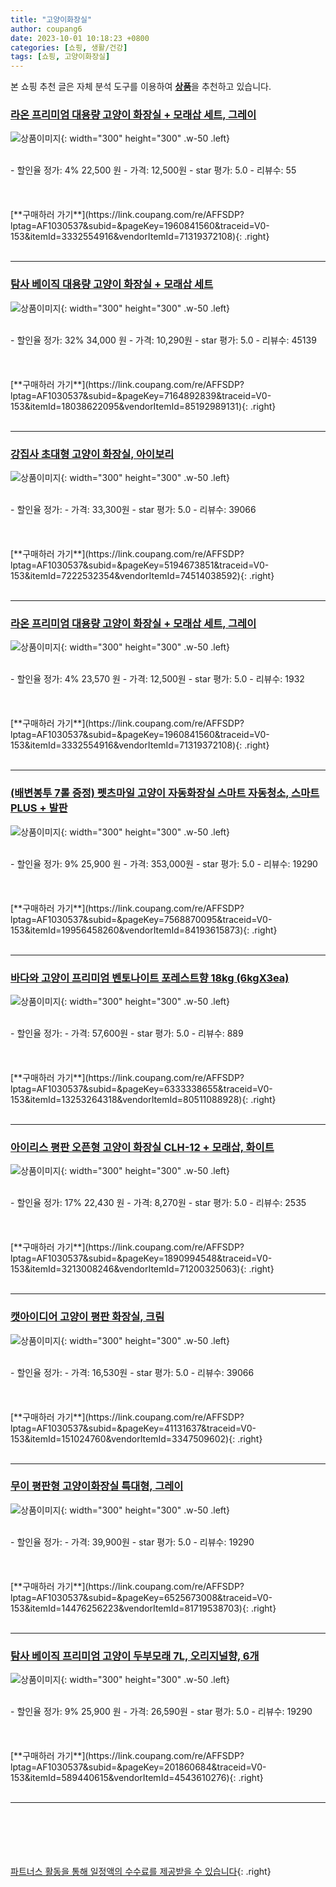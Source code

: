 ```yaml
---
title: "고양이화장실"
author: coupang6
date: 2023-10-01 10:18:23 +0800
categories: [쇼핑, 생활/건강]
tags: [쇼핑, 고양이화장실]
---
```


본 쇼핑 추천 글은 자체 분석 도구를 이용하여 [**상품**](https://link.coupang.com/a/bao1ui)을 추천하고 있습니다.

### [라온 프리미엄 대용량 고양이 화장실 + 모래삽 세트, 그레이](https://link.coupang.com/re/AFFSDP?lptag=AF1030537&subid=&pageKey=1960841560&traceid=V0-153&itemId=3332554916&vendorItemId=71319372108)

![상품이미지](https://thumbnail8.coupangcdn.com/thumbnails/remote/230x230ex/image/retail/images/40760921966932-613f9e6a-2d47-41d6-b7f8-82fd4c351168.jpg){: width="300" height="300" .w-50 .left}


<br>
- 할인율 정가: 4%  22,500   원
- 가격: 12,500원
- star 평가: 5.0
- 리뷰수: 55
<br>
<br>
<br>
<br>
[**구매하러 가기**](https://link.coupang.com/re/AFFSDP?lptag=AF1030537&subid=&pageKey=1960841560&traceid=V0-153&itemId=3332554916&vendorItemId=71319372108){: .right}
<br>
<br>

---

### [탐사 베이직 대용량 고양이 화장실 + 모래삽 세트](https://link.coupang.com/re/AFFSDP?lptag=AF1030537&subid=&pageKey=7164892839&traceid=V0-153&itemId=18038622095&vendorItemId=85192989131)

![상품이미지](https://thumbnail6.coupangcdn.com/thumbnails/remote/230x230ex/image/retail/images/1376570857394086-fc2eb5d0-28b6-4866-b8cb-e4bbd77680de.jpg){: width="300" height="300" .w-50 .left}


<br>
- 할인율 정가: 32%  34,000   원
- 가격: 10,290원
- star 평가: 5.0
- 리뷰수: 45139
<br>
<br>
<br>
<br>
[**구매하러 가기**](https://link.coupang.com/re/AFFSDP?lptag=AF1030537&subid=&pageKey=7164892839&traceid=V0-153&itemId=18038622095&vendorItemId=85192989131){: .right}
<br>
<br>

---

### [강집사 초대형 고양이 화장실, 아이보리](https://link.coupang.com/re/AFFSDP?lptag=AF1030537&subid=&pageKey=5194673851&traceid=V0-153&itemId=7222532354&vendorItemId=74514038592)

![상품이미지](https://thumbnail7.coupangcdn.com/thumbnails/remote/230x230ex/image/retail/images/2021/03/17/9/0/f74d3150-9f71-4f41-aa37-38f66c6a7055.jpg){: width="300" height="300" .w-50 .left}


<br>
- 할인율 정가: 
- 가격: 33,300원
- star 평가: 5.0
- 리뷰수: 39066
<br>
<br>
<br>
<br>
[**구매하러 가기**](https://link.coupang.com/re/AFFSDP?lptag=AF1030537&subid=&pageKey=5194673851&traceid=V0-153&itemId=7222532354&vendorItemId=74514038592){: .right}
<br>
<br>

---

### [라온 프리미엄 대용량 고양이 화장실 + 모래삽 세트, 그레이](https://link.coupang.com/re/AFFSDP?lptag=AF1030537&subid=&pageKey=1960841560&traceid=V0-153&itemId=3332554916&vendorItemId=71319372108)

![상품이미지](https://thumbnail8.coupangcdn.com/thumbnails/remote/230x230ex/image/retail/images/40760921966932-613f9e6a-2d47-41d6-b7f8-82fd4c351168.jpg){: width="300" height="300" .w-50 .left}


<br>
- 할인율 정가: 4%  23,570   원
- 가격: 12,500원
- star 평가: 5.0
- 리뷰수: 1932
<br>
<br>
<br>
<br>
[**구매하러 가기**](https://link.coupang.com/re/AFFSDP?lptag=AF1030537&subid=&pageKey=1960841560&traceid=V0-153&itemId=3332554916&vendorItemId=71319372108){: .right}
<br>
<br>

---

### [(배변봉투 7롤 증정) 펫츠마일 고양이 자동화장실 스마트 자동청소, 스마트PLUS + 발판](https://link.coupang.com/re/AFFSDP?lptag=AF1030537&subid=&pageKey=7568870095&traceid=V0-153&itemId=19956458260&vendorItemId=84193615873)

![상품이미지](https://thumbnail6.coupangcdn.com/thumbnails/remote/230x230ex/image/vendor_inventory/81f6/26f24542e90b6bff7da66124fde243acb15f51af25f37616ecdf83ea1177.png){: width="300" height="300" .w-50 .left}


<br>
- 할인율 정가: 9%  25,900   원
- 가격: 353,000원
- star 평가: 5.0
- 리뷰수: 19290
<br>
<br>
<br>
<br>
[**구매하러 가기**](https://link.coupang.com/re/AFFSDP?lptag=AF1030537&subid=&pageKey=7568870095&traceid=V0-153&itemId=19956458260&vendorItemId=84193615873){: .right}
<br>
<br>

---

### [바다와 고양이 프리미엄 벤토나이트 포레스트향 18kg (6kgX3ea)](https://link.coupang.com/re/AFFSDP?lptag=AF1030537&subid=&pageKey=6333338655&traceid=V0-153&itemId=13253264318&vendorItemId=80511088928)

![상품이미지](https://thumbnail6.coupangcdn.com/thumbnails/remote/230x230ex/image/vendor_inventory/1c99/441a476ffa3fdc2774c33a0813ac8e0e7396f928ddba77af319a66e3d2bb.jpg){: width="300" height="300" .w-50 .left}


<br>
- 할인율 정가: 
- 가격: 57,600원
- star 평가: 5.0
- 리뷰수: 889
<br>
<br>
<br>
<br>
[**구매하러 가기**](https://link.coupang.com/re/AFFSDP?lptag=AF1030537&subid=&pageKey=6333338655&traceid=V0-153&itemId=13253264318&vendorItemId=80511088928){: .right}
<br>
<br>

---

### [아이리스 평판 오픈형 고양이 화장실 CLH-12 + 모래삽, 화이트](https://link.coupang.com/re/AFFSDP?lptag=AF1030537&subid=&pageKey=1890994548&traceid=V0-153&itemId=3213008246&vendorItemId=71200325063)

![상품이미지](https://thumbnail8.coupangcdn.com/thumbnails/remote/230x230ex/image/retail/images/4955022196984163-f1a5e850-3066-47e3-86f8-a6e507f73300.jpg){: width="300" height="300" .w-50 .left}


<br>
- 할인율 정가: 17%  22,430   원
- 가격: 8,270원
- star 평가: 5.0
- 리뷰수: 2535
<br>
<br>
<br>
<br>
[**구매하러 가기**](https://link.coupang.com/re/AFFSDP?lptag=AF1030537&subid=&pageKey=1890994548&traceid=V0-153&itemId=3213008246&vendorItemId=71200325063){: .right}
<br>
<br>

---

### [캣아이디어 고양이 평판 화장실, 크림](https://link.coupang.com/re/AFFSDP?lptag=AF1030537&subid=&pageKey=41131637&traceid=V0-153&itemId=151024760&vendorItemId=3347509602)

![상품이미지](https://thumbnail9.coupangcdn.com/thumbnails/remote/230x230ex/image/retail/images/433590811091798-3266c2eb-d9b7-48ea-81a9-89240d7ac99b.jpg){: width="300" height="300" .w-50 .left}


<br>
- 할인율 정가: 
- 가격: 16,530원
- star 평가: 5.0
- 리뷰수: 39066
<br>
<br>
<br>
<br>
[**구매하러 가기**](https://link.coupang.com/re/AFFSDP?lptag=AF1030537&subid=&pageKey=41131637&traceid=V0-153&itemId=151024760&vendorItemId=3347509602){: .right}
<br>
<br>

---

### [무이 평판형 고양이화장실 특대형, 그레이](https://link.coupang.com/re/AFFSDP?lptag=AF1030537&subid=&pageKey=6525673008&traceid=V0-153&itemId=14476256223&vendorItemId=81719538703)

![상품이미지](https://thumbnail7.coupangcdn.com/thumbnails/remote/230x230ex/image/vendor_inventory/7e61/fbaa0290cce32718a62a0ae57fd3095229055562e3031ae6bfe1b46a728f.jpg){: width="300" height="300" .w-50 .left}


<br>
- 할인율 정가: 
- 가격: 39,900원
- star 평가: 5.0
- 리뷰수: 19290
<br>
<br>
<br>
<br>
[**구매하러 가기**](https://link.coupang.com/re/AFFSDP?lptag=AF1030537&subid=&pageKey=6525673008&traceid=V0-153&itemId=14476256223&vendorItemId=81719538703){: .right}
<br>
<br>

---

### [탐사 베이직 프리미엄 고양이 두부모래 7L, 오리지널향, 6개](https://link.coupang.com/re/AFFSDP?lptag=AF1030537&subid=&pageKey=201860684&traceid=V0-153&itemId=589440615&vendorItemId=4543610276)

![상품이미지](https://thumbnail10.coupangcdn.com/thumbnails/remote/230x230ex/image/retail/images/151728368036699-868eff4c-914e-477b-82e3-c856e59240c8.jpg){: width="300" height="300" .w-50 .left}


<br>
- 할인율 정가: 9%  25,900   원
- 가격: 26,590원
- star 평가: 5.0
- 리뷰수: 19290
<br>
<br>
<br>
<br>
[**구매하러 가기**](https://link.coupang.com/re/AFFSDP?lptag=AF1030537&subid=&pageKey=201860684&traceid=V0-153&itemId=589440615&vendorItemId=4543610276){: .right}
<br>
<br>

---
<br><br><br><br><br> [파트너스 활동을 통해 일정액의 수수료를 제공받을 수 있습니다](https://link.coupang.com/a/bao1ui){: .right}